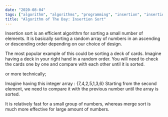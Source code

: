 ```yaml
---
date: "2020-08-04"
tags: ["algorithm", "algorithms", "programming", "insertion", "insertion sort", "sort"]
title: "Algorithm of The Day: Insertion Sort"
---
```


Insertion sort is an efficient algorithm for sorting a small number of elements.
It is basically sorting a random array of numbers in an ascending or descending order depending on our choice of design.

The most popular example of this could be sorting a deck of cards.
Imagine having a deck in your right hand in a random order. You will need to check the cards one by one and compare with each other until it is sorted.

or more technically;

Imagine having this integer array : {7,4,2,5,1,3,6}
Starting from the second element, we need to compare it with the previous number until the array is sorted.

It is relatively fast for a small group of numbers, whereas merge sort is much more effective for large amount of numbers.